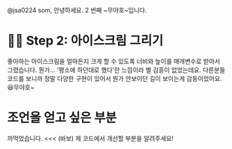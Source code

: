 @jsa0224
som, 안녕하세요. 2 번째 ~무야호~입니다.

# 👨‍🔬 Step 2: 아이스크림 그리기

좋아하는 아이스크림을 얼마든지 크게 할 수 있도록 너비와 높이를 매개변수로 받아서 그렸습니다. 뭔가... '평소에 하던대로 했다'란 느낌이라 별 감흥이 없었는데요. 다른분들 코드를 보니까 정말 다양한 구현이 있어서 뭔가 안보이던 길이 보이는게 감동이었어요.😆무야호~

# 조언을 얻고 싶은 부분

까먹었습니다. <<< (바보)
제 코드에서 개선할 부분을 알려주세요!
